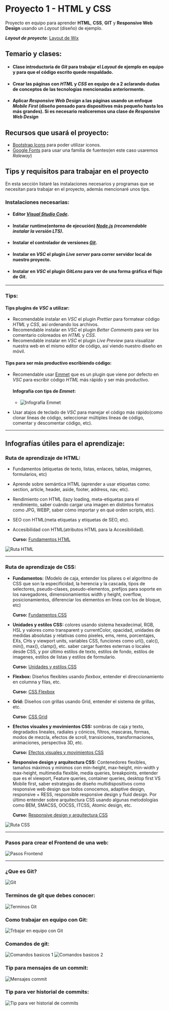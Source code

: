 # Proyecto 1 - HTML y CSS

Proyecto en equipo para aprender **HTML**, **CSS**, **GIT** y **Responsive Web Design** usando un _Layout_ (diseño) de ejemplo.

**_Layout de proyecto_**: [Layout de Wix](https://www.wix.com/website-template/view/html/2007?utm_content=bufferc539f&utm_medium=social&utm_source=pinterest.com&utm_campaign=buffer&epik=dj0yJnU9Y1hjUDZ6NmNpYjg2RXdjTUMtMEphTE00NXRidjNIUS0mcD0wJm49NlZKeHRUblcwd19wWHp5QjZWS1FyZyZ0PUFBQUFBR1dmVFh3)


## **Temario y clases:**
- #### Clase introductoria de _Git_ para trabajar el _Layout_ de ejemplo en equipo y para que el código escrito quede respaldado.

- #### Crear las páginas con _HTML_ y _CSS_ en equipo de a 2 aclarando dudas de conceptos de las tecnologías mencionadas anteriormente.

- #### Aplicar **_Responsive Web Design_** a las páginas usando un enfoque **_Mobile First_** (diseño pensado para dispositivos más pequeño hasta los más grandes). Si es necesario realiceremos una clase de **_Responsive Web Design_** 


## **Recursos que usará el proyecto:**
- [Bootstrap Icons](https://icons.getbootstrap.com/?q=yout) para poder utilizar iconos.
- [Google Fonts](https://fonts.google.com/specimen/Raleway?query=Rale) para usar una familia de fuentes(en este caso usaremos _Raleway_)


## Tips y requisitos para trabajar en el proyecto
En esta sección listaré las instalaciones necesarios y programas que se necesitan para trabajar en el proyecto, además mencionaré unos tips.


### Instalaciones necesarias:
- #### Editor _[Visual Studio Code](https://code.visualstudio.com/Download)_.
- #### Instalar runtime(entorno de ejecución) _[Node.js](https://nodejs.org/en) (recomendable instalar la versión LTS)_.
- #### Instalar el controlador de versiones _[Git](https://www.git-scm.com/downloads)_.
- #### Instalar en _VSC_ el plugin *_Live server_* para correr servidor local de nuestro proyecto.
- #### Instalar en _VSC_ el plugin *_GitLens_* para ver de una forma gráfica el flujo de _Git_.

___

### Tips:

#### Tips plugins de _VSC_ a utilizar:
- Recomendable instalar en _VSC_ el plugin _Prettier_ para formatear código _HTML_ y _CSS_, así ordenando los archivos.
- Recomendable instalar en _VSC_ el plugin _Better Comments_ para ver los comentario coloreados en _HTML_ y _CSS_.
- Recomendable instalar en _VSC_ el plugin _Live Preview_ para visualizar nuestra web en el mismo editor de código, así viendo nuestro diseño en móvil.

#### Tips para ser más productivo escribiendo código:
- Recomendable usar [Emmet](https://emmet.io/) que es un plugin que viene por defecto en _VSC_ para escribir código _HTML_ más rápido y ser más productivo.

  #### **Infografía con tips de _Emmet_:**
  - ![Infografía Emmet](./assets/tips/emmet-atajos.png)

- Usar atajos de teclado de _VSC_ para manejar el código más rápido(como clonar líneas de código, seleccionar múltiples líneas de código, comentar y descomentar código, etc).

___

## Infografías útiles para el aprendizaje:

### Ruta de aprendizaje de HTML:
- Fundamentos (etiquetas de texto, listas, enlaces, tablas, imágenes, formularios, etc)

- Aprende sobre semántica HTML (aprender a usar etiquetas como: section, article, header, aside, footer, address, nav, etc).

- Rendimiento con HTML (lazy loading, meta-etiquetas para el rendimiento, saber cuándo cargar una imagen en distintos formatos como JPG, WEBP, saber cómo importar y en qué orden scripts, etc).

- SEO con HTML(meta etiquetas y etiquetas de SEO, etc).

- Accesibilidad con HTML(atributos HTML para la Accesibilidad).

  **Curso:** [Fundamentos HTML](https://youtu.be/-oK6zL01fNM?si=E7YGOCTfUEgceL35)

![Ruta HTML](./assets/tips/HTML.png)

___

### Ruta de aprendizaje de CSS:
- **Fundamentos:** (Modelo de caja, entender los pilares o el algoritmo de CSS que son la especificidad, la herencia y la cascada, tipos de selectores, pseudo-clases, pseudo-elementos, prefijos para soporte en los navegadores, dimensionamientos width y height, overflow, posicionamientos, diferenciar los elementos en línea con los de bloque, etc)

  **Curso:** [Fundamentos CSS](https://youtu.be/K3xmRF8ab1o?si=aAHlTNtjFYbag9EU)

- **Unidades y estilos CSS:** colores usando sistema hexadecimal, RGB, HSL y valores como transparent y currentColor, opacidad, unidades de medidas absolutas y relativas como pixeles, ems, rems, porcentajes, EXs, CHs y viewport units, variables CSS, funciones como url(), calc(), min(), max(), clamp(), etc. saber cargar fuentes externas o locales desde CSS, y por último estilos de texto, estilos de fondo, estilos de imagenes, estilos de listas y estilos de formulario.

  **Curso:** [Unidades y estilos CSS](https://youtu.be/p_lT7AgpEMU?si=F6eKDc0WWbvqoi62)

- **Flexbox:** Diseños flexibles usando _flexbox_, entender el direccionamiento en columna y filas, etc.

  **Curso:** [CSS Flexbox](https://youtube.com/playlist?list=PLvq-jIkSeTUbQc3dGsssp8lxAi5npMrys&si=_Ise6tSMH020DiNC)

- **Grid:**  Diseños con grillas usando Grid, entender el sistema de grillas, etc.

  **Curso:** [CSS Grid](https://youtube.com/playlist?list=PLvq-jIkSeTUY628cyd9LVbXSXi2xG9mUl&si=Czz0NVoB1iRfh5fG)

- **Efectos visuales y movimientos CSS:** sombras de caja y texto, degradados lineales, radiales y cónicos, filtros, mascaras, formas, modos de mezcla, efectos de scroll, transiciones, transformaciones, animaciones, perspectiva 3D, etc.

  **Curso:** [Efectos visuales y movimientos CSS](https://youtu.be/mVhoGXkDbMw?si=eNM_w-e11kiSrvvU)

- **Responsive design y arquitectura CSS:** Contenedores flexibles, tamaños máximos y mínimos con min-height, max-height, min-width y max-height, multimedia flexible, media queries, breakpoints, entender que es el viewport, Feature queries, container queries, desktop first VS Mobile first, saber estrategias de diseño multidispositivos como responsive web design que todos conocemos, adaptive design, responsive + RESS, responsible responsive design y fluid design. Por último entender sobre arquitectura CSS usando algunas metodologías como BEM, SMACSS, OOCSS, ITCSS, Atomic design, etc.

  **Curso:** [Responsive design y arquitectura CSS](https://youtu.be/udGrXWeJp1Y?si=CU8GmY6hdouU_YTl)

![Ruta CSS](./assets/tips/CSS.jpg)

___

### Pasos para crear el Frontend de una web:

![Pasos Frontend](./assets/tips/pasos-dev-frontend.jpg)

___

### ¿Que es Git?

![Git](./assets/tips/definicion-git.png)

### Terminos de git que debes conocer:

![Terminos Git](./assets/tips/terminos-git.jpg)

### Como trabajar en equipo con Git:
![Trbajar en equipo con Git](./assets/tips/trabajar-equipo-git.png)

### Comandos de git:

![Comandos basicos 1](./assets/tips/comandos-git1.jpg)
![Comandos basicos 2](./assets/tips/comandos-git2.jpg)

### Tip para mensajes de un commit:

![Mensajes commit](./assets/tips/mensaje-commit-git.png)

### Tip para ver historial de commits:

![Tip para ver historial de commits](./assets/tips/tip-historial-commit.png)
